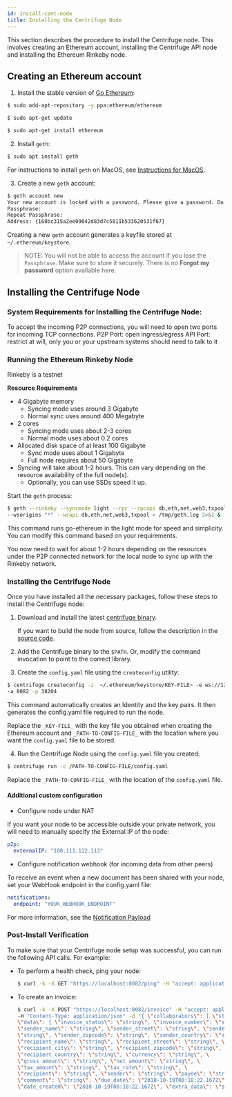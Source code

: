 ```yaml
---
id: install-cent-node
title: Installing the Centrifuge Node
---
```

This section describes the procedure to install the Centrifuge node. This involves creating an Ethereum account, installing the Centrifuge API node and installing the Ethereum Rinkeby node.

## Creating an Ethereum account

1. Install the stable version of [Go Ethereum](https://github.com/ethereum/go-ethereum/wiki/Installation-Instructions-for-Ubuntu):

  ```bash
  $ sudo add-apt-repository -y ppa:ethereum/ethereum
  ```
  ```bash
  $ sudo apt-get update
  ```
  ```bash
  $ sudo apt-get install ethereum
  ```

2. Install `geth`:

  ```bash
  $ sudo apt install geth
  ```

For instructions to install `geth` on MacOS, see [Instructions for MacOS](https://github.com/ethereum/go-ethereum/wiki/Installation-Instructions-for-Mac).

3. Create a new `geth` account:

  ```bash
  $ geth account new
  Your new account is locked with a password. Please give a password. Do not forget this password.
  Passphrase:
  Repeat Passphrase:
  Address: {168bc315a2ee09042d83d7c5811b533620531f67}
  ```

  Creating a new `geth` account generates a keyfile stored at `~/.ethereum/keystore`.

> NOTE: You will not be able to access the account if you lose the `Passphrase`. Make sure to store it securely. There is no **Forgot my password** option available here.

## Installing the Centrifuge Node

### System Requirements for Installing the Centrifuge Node:

To accept the incoming P2P connections, you will need to open two ports for incoming TCP connections.
 P2P Port: open ingress/egress
 API Port: restrict at will, only you or your upstream systems should need to talk to it
<!--
**Resource Requirements for Centrifuge API Node**
* 1 Gigabyte memory
* 1 core
-->

### Running the Ethereum Rinkeby Node

Rinkeby is a testnet

**Resource Requirements**

* 4 Gigabyte memory
  * Syncing mode uses around 3 Gigabyte
  * Normal sync uses around 400 Megabyte
* 2 cores
  * Syncing mode uses about 2-3 cores
  * Normal mode uses about 0.2 cores
* Allocated disk space of at least 100 Gigabyte
  * Sync mode uses about 1 Gigabyte
  * Full node requires about 50 Gigabyte
* Syncing will take about 1-2 hours. This can vary depending on the resource availability of the full node(s).
  * Optionally, you can use SSDs speed it up.

Start the `geth` process: 

  ```bash
  $ geth --rinkeby --syncmode light --rpc --rpcapi db,eth,net,web3,txpool --ws \
  --wsorigins "*" --wsapi db,eth,net,web3,txpool > /tmp/geth.log 2>&1 &
   ```

This command runs go-ethereum in the light mode for speed and simplicity. You can modify this command based on your requirements.

You now need to wait for about 1-2 hours depending on the resources under the P2P connected network for the local node to sync up with the Rinkeby network.

### Installing the Centrifuge Node

Once you have installed all the necessary packages, follow these steps to install the Centrifuge node:

1. Download and install the latest [centrifuge binary](https://github.com/centrifuge/go-centrifuge/releases).

    If you want to build the node from source, follow the description in the [source code](https://github.com/centrifuge/go-centrifuge/blob/develop/README.md).

2. Add the Centrifuge binary to the `$PATH`. Or, modify the command invocation to point to the correct library.

3. Create the `config.yaml` file using the `createconfig` utility:

  ```bash
  $ centrifuge createconfig -z  ~/.ethereum/keystore/KEY-FILE> -e ws://127.0.0.1:8546 -t <PATH-TO-CONFIG-FILE> \
  -a 8082 -p 38204
  ```

  This command automatically creates an Identity and the key pairs. It then generates the config.yaml file required to run the node.
  
  Replace the `_KEY-FILE_` with the key file you obtained when creating the Ethereum account and `_PATH-TO-CONFIG-FILE_` with the location where you want the `config.yaml`  file to be stored.

4. Run the Centrifuge Node using the `config.yaml` file you created:

  ```bash
  $ centrifuge run -c /PATH-TO-CONFIG-FILE/config.yaml
  ```
  Replace the `_PATH-TO-CONFIG-FILE_` with the location of the `config.yaml` file.

#### Additional custom configuration
* Configure node under NAT

If you want your node to be accessible outside your private network, you will need to manually specify the External IP of the node:
```yaml
p2p:
  externalIP: "100.111.112.113"
``` 

* Configure notification webhook (for incoming data from other peers)

To receive an event when a new document has been shared with your node, set your WebHook endpoint in the config.yaml file:
```yaml
notifications:
  endpoint: "YOUR_WEBHOOK_ENDPOINT"
```
For more information, see the [Notification Payload](https://app.swaggerhub.com/apis/centrifuge.io/cent-node/0.0.1#/NotificationDummyService/Notify)
 
### Post-Install Verification

To make sure that your Centrifuge node setup was successful, you can run the following API calls. For example:

* To perform a health check, ping your node:

  ```bash
  $ curl -k -X GET "https://localhost:8082/ping" -H "accept: application/json"
  ```
* To create an invoice:

  ```bash
  $ curl -k -X POST "https://localhost:8082/invoice" -H "accept: application/json" \
  -H "Content-Type: application/json" -d "{ \"collaborators\": [ \"string\" ], \
  \"data\": { \"invoice_status\": \"string\", \"invoice_number\": \"string\", \
  \"sender_name\": \"string\", \"sender_street\": \"string\", \"sender_city\": \
  \"string\", \"sender_zipcode\": \"string\", \"sender_country\": \"string\", \
  \"recipient_name\": \"string\", \"recipient_street\": \"string\", \
  \"recipient_city\": \"string\", \"recipient_zipcode\": \"string\", \
  \"recipient_country\": \"string\", \"currency\": \"string\", \
  \"gross_amount\": \"string\", \"net_amount\": \"string\", \
  \"tax_amount\": \"string\", \"tax_rate\": \"string\", \
  \"recipient\": \"string\", \"sender\": \"string\", \"payee\": \"string\", \
  \"comment\": \"string\", \"due_date\": \"2018-10-19T08:18:22.167Z\", \ 
  \"date_created\": \"2018-10-19T08:18:22.167Z\", \"extra_data\": \"string\" }}"
  ```
